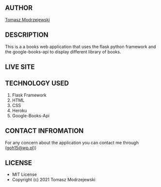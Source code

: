 ## AUTHOR
[Tomasz Modrzejewski](https://github.com/TomaszModrzejewski)

## DESCRIPTION 
This is a a books web application that uses the flask python framework and
the google-books-api to display different library of books.

## LIVE SITE


## TECHNOLOGY USED
1. Flask Framework
1. HTML
1. CSS
1. Heroku
1. Google-Books-Api

## CONTACT INFROMATION
For any concern about the application you can contact me through (goh15@wp.pl))

## LICENSE
* MIT License
* Copyright (c) 2021 Tomasz Modrzejewski